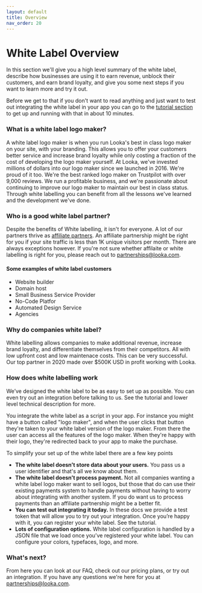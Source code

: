 ```yaml
---
layout: default
title: Overview
nav_order: 20
---
```


# White Label Overview
In this section we'll give you a high level summary of the white label, describe how businesses are using it to earn revenue, unblock their customers, and earn brand loyalty, and give you some next steps if you want to learn more and try it out.

Before we get to that if you don't want to read anything and just want to test out integrating the white label in your app you can go to the [tutorial section](https://docs.looka.com/tutorial) to get up and running with that in about 10 minutes.

### What is a white label logo maker?

A white label logo maker is when you run Looka's best in class logo maker on your site, with your branding. This allows you to offer your customers better service and increase brand loyalty while only costing a fraction of the cost of developing the logo maker yourself. At Looka, we've invested millions of dollars into our logo maker since we launched in 2016. We're proud of it too. We're the best ranked logo maker on Trustpilot with over 9,000 reviews. We run a profitable business, and we're passionate about continuing to improve our logo maker to maintain our best in class status. Through white labelling you can benefit from all the lessons we've learned and the development we've done.

### Who is a good white label partner?

Despite the benefits of White labelling,  it isn't for everyone. A lot of our partners thrive as [affiliate partners](https://looka.com/affiliate). An affiliate partnership might be right for you if your site traffic is less than 1K unique visitors per month. There are always exceptions however. If you're not sure whether affilaite or white labelling is right for you, please reach out to partnerships@looka.com.

#### Some examples of white label customers

* Website builder
* Domain host
* Small Business Service Provider
* No-Code Platfor
* Automated Design Service
* Agencies
 

### Why do companies white label?

White labelling allows companies to make additional revenue, increase brand loyalty, and differentiate themselves from their competitors. All with low upfront cost and low maintenace costs. This can be very successful. Our top partner in 2020 made over $500K USD in profit working with Looka.


### How does white labelling work

We’ve designed the white label to be as easy to set up as possible. You can even try out an integration before talking to us. See the tutorial and lower level technical description for more.

You integrate the white label as a script in your app. For instance you might have a button called "logo maker", and when the user clicks that button they're taken to your white label version of the logo maker. From there the user can access all the features of the logo maker. When they're happy with their logo, they're redirected back to your app to make the purchase.

To simplify your set up of the white label there are a few key points

* **The white label doesn’t store data about your users.** You pass us a user identifier and that's all we know about them.
* **The white label doesn’t process payment.** Not all companies wanting a white label logo maker want to sell logos, but those that do can use their existing payments system to handle payments without having to worry about integrating with another system. If you do want us to process payments than an affiliate partnership might be a better fit.
* **You can test out integrating it today.** In these docs we provide a test token that will allow you to try out your integration. Once you’re happy with it, you can register your white label. See the tutorial.
* **Lots of configuration options.** White label configuration is handled by a JSON file that we load once you’ve registered your white label. You can configure your colors, typefaces, logo, and more.


### What's next?
From here you can look at our FAQ, check out our pricing plans, or try out an integration. If you have any questions we're here for you at partnerships@looka.com.




